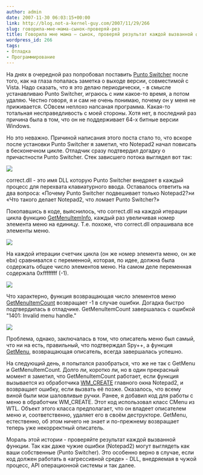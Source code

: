 ```yaml
---
author: admin
date: 2007-11-30 06:03:15+00:00
link: http://blog.not-a-kernel-guy.com/2007/11/29/266
slug: говорила-мне-мама-сынок-проверяй-рез
title: Говорила мне мама – сынок, проверяй результат каждой вызванной функции!
wordpress_id: 266
tags:
- Отладка
- Программирование
---
```


На днях в очередной раз попробовал поставить [Punto Switcher](http://punto.ru/) после того, как на глаза попалась заметка о выходе версии, совместимой с Vista. Надо сказать, что я это делаю периодически, - в смысле устанавливаю Punto Switcher, играюсь с ним какое-то время, а потом удаляю. Честно говоря, я и сам не очень понимаю, почему он у меня не приживается. СОвсем неплохо напсаная программа. Какая-то тотальная несправедливость с моей стороны. Хотя нет, в последний раз причина была в том, что он не поддерживает 64-х битные версии Windows.

Но это неважно. Причиной написания этого поста стало то, что вскоре после установки Punto Switcher я заметил, что Notepad2 начал повисать в бесконечном цикле. Отладчик сразу подтвердил догадку о причастности Punto Switcher. Стек зависшего потока выглядел вот так:

![](/2007/11/ps01.png)

correct.dll - это имя DLL которую Punto Switcher внедряет в каждый процесс для перехвата клавиатурного ввода. Оставалось ответить на два вопроса: «Почему Punto Switcher подвешивает только Notepad2?»и «Что такого делает Notepad2, что ломает Punto Switcher?»

Покопавшись в коде, выяснилось, что correct.dll на каждой итерации цикла функцию [GetMenuItemInfo](http://msdn2.microsoft.com/en-us/library/ms647980.aspx), каждый раз увеличивая номер элемента меню на единицу. Т.е. похоже, что correct.dll опрашивала все элементы меню.

![](/2007/11/ps02.png)

На каждой итерации счетчик цикла (он же номер элемента меню, он же ebx) сравнивался с переменной, которая, по идее, должна была содержать общее число элементов меню. На самом деле переменная содержала 0xffffffff (-1).

![](/2007/11/ps03.png)

Что характерно, функция возвращающая число элементов меню [GetMenuItemCount](http://msdn2.microsoft.com/en-us/library/ms647978.aspx) возвращает -1 в случае ошибки. Догадка быстро подтвердилась в отладчике. GetMenuItemCount завершалась с ошибкой "1401: Invalid menu handle."

[![](/2007/11/ps04.thumbnail.png)](/2007/11/ps04.png)

Проблема, однако, заключалась в том, что описатель меню был самый, что ни на есть, правильный, что подтверждал Spy++, а функция [GetMenu](http://msdn2.microsoft.com/en-us/library/ms647640.aspx), возвращающая описатель, всегда завершалась успешно.

На следующий день, я попытался разобраться, что же не так с GetMenu и GetMenuItemCount. Долго ли, коротко ли, но в один прекрасный момент я заметил, что GetMenuItemCount работает, если функция вызывается из обработчика [WM_CREATE](http://msdn2.microsoft.com/en-us/library/ms632619.aspx) главного окна Notepad2, и возвращает ошибку, если вызвать её позже. Оказалось, что всему виной были мои шаловливые ручки. Ранее, я добавил код для работы с меню в обработчик WM_CREATE. Этот код использовал класс CMenu из WTL. Объект этого класса предполагает, что он владеет описателем меню и, соответственно, удаляет его в своём деструкторе. GetMenu, естественно, об этом ничего не знает и по-прежнему возвращает теперь уже некорректный описатель.

Мораль этой истории - проверяйте результат каждой вызванной функции. Так как даже чужие ошибки (Notepad2) могут выглядеть как ваши собственные (Punto Switcher). Это особенно верно в случае, если код должен работать в «агрессивной среде» - DLL, внедряемая в чужой процесс, API операционной системы и так далее. 
